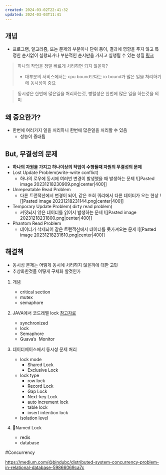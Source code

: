```yaml
---
created: 2024-03-02T22:41:32
updated: 2024-03-03T11:41
---
```

## 개념
- 프로그램, 알고리즘, 또는 문제의 부분이나 단위 등이, 결과에 영향을 주지 않고 특정한 순서없이 실행되거나 부분적인 순서만을 가지고 실행될 수 있는 성질 [링크](https://en.wikipedia.org/wiki/Concurrency_(computer_science))

 >하나의 작업을 정말 빠르게 처리하면 되지 않을까?
 >	- 대부분의 서비스에서는 cpu bound보다는 io bound가 많은 일을 처리하기에 동시성이 중요

> 동시성은 한번에 많은일을 처리하는것,
> 병렬성은 한번에 많은 일을 하는것을 의미

## 왜 중요한가?
- 한번에 여러가지 일을 처리하니 한번에 많은일을 처리할 수 있음
	- 성능이 증대됨

## But, 무결성의 문제
- **하나의 자원을 가지고 하나이상의 작업이 수행될때 자원의 무결성의 문제**
- Lost Update Problem(write-write conflict)
	- 하나의 로우에 동시에 여러번 변경이 발생했을 때 발생하는 문제
![[Pasted image 20231218230909.png|center|400]]
- Unrepeatable Read Problem
	- 다른 트랜잭션에서 변경이 되어, 같은 조회 쿼리에서 다른 데이터가 오는 현상
![[Pasted image 20231218231144.png|center|400]]
- Temporary Update Problem( dirty read problem)
	- 커밋되지 않은 데이터를 읽어서 발생하는 문제
![[Pasted image 20231218231800.png|center|400]]
- Phantom Read Problem
	- 데이터가 삭제되어 같은 트랜잭션에서 데이터를 못가져오는 문제
![[Pasted image 20231218231610.png|center|400]]


## 해결책
- 동시성 문제는 어떻게 동시에 처리하지 않을까에 대한 고민
- 추상화한것들 어떻게 구체화 할것인가
1. 개념
	- critical section
	- mutex
	- semaphore

2. JAVA에서 코드레벨  lock [참고자료](https://www.baeldung.com/java-mutex)
	- synchronized
	- lock
	- Semaphore
	- Guava’s  Monitor

3. 데이터베이스에서 동시성 문제 처리
	- lock mode
		- Shared Lock
		- Exclusive Lock
	- lock type
		- row lock
		- Record Lock
		- Gap Lock
		- Next-key Lock
		- auto increment lock
		- table lock
		- insert intention lock
	- isolation level

4. Named Lock
	- redis
	- database



#Concurrency 

https://medium.com/@bindubc/distributed-system-concurrency-problem-in-relational-database-59866069ca7c